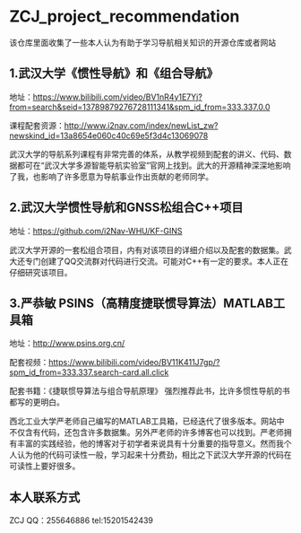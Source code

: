 # ZCJ_project_recommendation
该仓库里面收集了一些本人认为有助于学习导航相关知识的开源仓库或者网站

## 1.武汉大学《惯性导航》和《组合导航》
地址：https://www.bilibili.com/video/BV1nR4y1E7Yj?from=search&seid=13789879276728111341&spm_id_from=333.337.0.0

课程配套资源：http://www.i2nav.com/index/newList_zw?newskind_id=13a8654e060c40c69e5f3d4c13069078

武汉大学的导航系列课程有非常完善的体系，从教学视频到配套的讲义、代码、数据都可在“武汉大学多源智能导航实验室”官网上找到。武大的开源精神深深地影响了我，也影响了许多愿意为导航事业作出贡献的老师同学。

## 2.武汉大学惯性导航和GNSS松组合C++项目
地址：https://github.com/i2Nav-WHU/KF-GINS

武汉大学开源的一套松组合项目，内有对该项目的详细介绍以及配套的数据集。武大还专门创建了QQ交流群对代码进行交流。可能对C++有一定的要求。本人正在仔细研究该项目。

## 3.严恭敏 PSINS（高精度捷联惯导算法）MATLAB工具箱
地址：http://www.psins.org.cn/

配套视频：https://www.bilibili.com/video/BV11K411J7gp/?spm_id_from=333.337.search-card.all.click

配套书籍：《捷联惯导算法与组合导航原理》 强烈推荐此书，比许多惯性导航的书都写的更明白。

西北工业大学严老师自己编写的MATLAB工具箱，已经迭代了很多版本。网站中不仅含有代码，还包含许多数据集。另外严老师的许多博客也可以找到。严老师拥有丰富的实践经验，他的博客对于初学者来说具有十分重要的指导意义。然而我个人认为他的代码可读性一般，学习起来十分费劲，相比之下武汉大学开源的代码在可读性上要好很多。



## 本人联系方式
ZCJ  QQ：255646886  tel:15201542439
